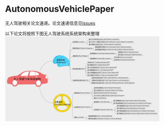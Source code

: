 # AutonomousVehiclePaper
无人驾驶相关论文速递。论文速递信息见[Issues](https://github.com/DeepTecher/AutonomousVehiclePaper/issues)  

以下论文将按照下图无人驾驶系统系统架构来整理
![img](imgs/ARCHITECTURE%20OF%20SELF-DRIVING%20CARS%20.svg)






